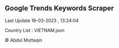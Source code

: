 

## Google Trends Keywords Scraper 
 
Last Update 18-03-2023 , 13:24:04

Country List :
VIETNAM.json



© Abdul Muttaqin 
